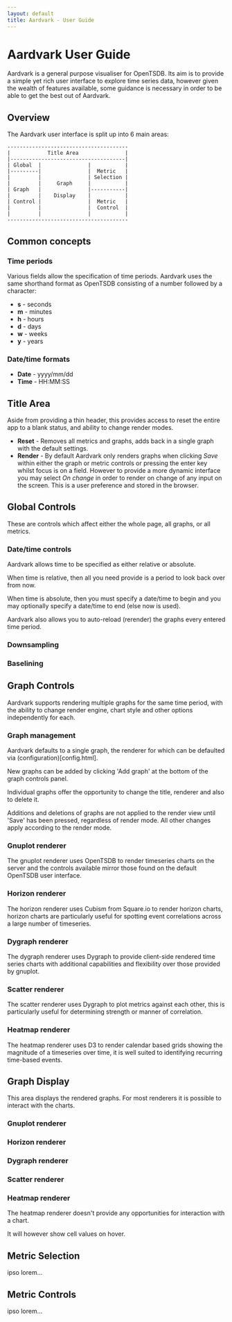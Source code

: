 ```yaml
---
layout: default
title: Aardvark - User Guide
---
```

# Aardvark User Guide

Aardvark is a general purpose visualiser for OpenTSDB. Its aim is to provide a simple yet rich user interface to explore 
time series data, however given the wealth of features available, some guidance is necessary in order to be able to get 
the best out of Aardvark.

## Overview

The Aardvark user interface is split up into 6 main areas:

    ---------------------------------------
    |            Title Area               |
    |-------------------------------------|
    | Global  |               |           |
    |---------|               |  Metric   |
    |         |               | Selection |
    |         |     Graph     |           |
    | Graph   |               |-----------|
    |         |    Display    |           |
    | Control |               |  Metric   |
    |         |               |  Control  |
    |         |               |           |
    ---------------------------------------
    
## Common concepts

### Time periods

Various fields allow the specification of time periods. Aardvark uses the same shorthand format as OpenTSDB consisting of a number followed by a character:

* **s** - seconds
* **m** - minutes
* **h** - hours
* **d** - days
* **w** - weeks
* **y** - years

### Date/time formats

* **Date** - yyyy/mm/dd
* **Time** - HH:MM:SS
    
## Title Area
Aside from providing a thin header, this provides access to reset the entire app to a blank status, and ability to change render modes.

* **Reset** - Removes all metrics and graphs, adds back in a single graph with the default settings.
* **Render** - By default Aardvark only renders graphs when clicking *Save* within either the graph or metric controls or pressing the enter key whilst focus is on a field. However to provide a more dynamic interface you may select *On change* in order to render on change of any input on the screen. This is a user preference and stored in the browser.

## Global Controls

These are controls which affect either the whole page, all graphs, or all metrics.

### Date/time controls

Aardvark allows time to be specified as either relative or absolute.

When time is relative, then all you need provide is a period to look back over from now.
 
When time is absolute, then you must specify a date/time to begin and you may optionally specify a date/time to end (else now is used).

Aardvark also allows you to auto-reload (rerender) the graphs every entered time period.

### Downsampling


### Baselining


## Graph Controls

Aardvark supports rendering multiple graphs for the same time period, with the ability to change render engine, chart style and other options independently for each.

### Graph management

Aardvark defaults to a single graph, the renderer for which can be defaulted via (configuration)[config.html].

New graphs can be added by clicking 'Add graph' at the bottom of the graph controls panel.

Individual graphs offer the opportunity to change the title, renderer and also to delete it.

Additions and deletions of graphs are not applied to the render view until 'Save' has been pressed, regardless of render mode. All other changes apply according to the render mode.

### Gnuplot renderer

The gnuplot renderer uses OpenTSDB to render timeseries charts on the server and the controls available mirror those found on the default OpenTSDB user interface.

### Horizon renderer

The horizon renderer uses Cubism from Square.io to render horizon charts, horizon charts are particularly useful for spotting event correlations across a large number of timeseries. 

### Dygraph renderer

The dygraph renderer uses Dygraph to provide client-side rendered time series charts with additional capabilities and flexibility over those provided by gnuplot.

### Scatter renderer

The scatter renderer uses Dygraph to plot metrics against each other, this is particularly useful for determining strength or manner of correlation.

### Heatmap renderer

The heatmap renderer uses D3 to render calendar based grids showing the magnitude of a timeseries over time, it is well suited to identifying recurring time-based events.

## Graph Display

This area displays the rendered graphs. For most renderers it is possible to interact with the charts.

### Gnuplot renderer

### Horizon renderer

### Dygraph renderer

### Scatter renderer

### Heatmap renderer

The heatmap renderer doesn't provide any opportunities for interaction with a chart.

It will however show cell values on hover.

## Metric Selection
ipso lorem...


## Metric Controls
ipso lorem...